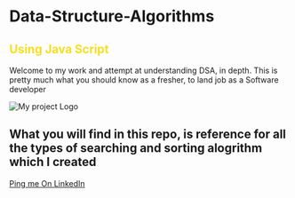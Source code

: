 # Data-Structure-Algorithms

<h2 style="color : rgb(247, 223, 30)"> Using Java Script </h2>

Welcome to my work and attempt at understanding DSA, in depth. This is pretty much what you should know as a fresher, to land job as a Software developer

![My project Logo](https://repository-images.githubusercontent.com/126577260/3c924980-61ac-11e9-8e4e-6e50e0cec366)

## What you will find in this repo, is reference for all the types of searching and sorting alogrithm which I created

[Ping me On LinkedIn](https://www.linkedin.com/in/abhishek-kumar-072a9314a/)
